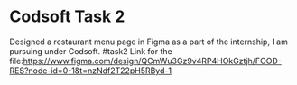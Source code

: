 # Codsoft Task 2
Designed a restaurant menu page in Figma as a part of the internship, I am pursuing under Codsoft. #task2
Link for the file:https://www.figma.com/design/QCmWu3Gz9v4RP4HOkGztjh/FOOD-RES?node-id=0-1&t=nzNdf2T22pH5RByd-1
